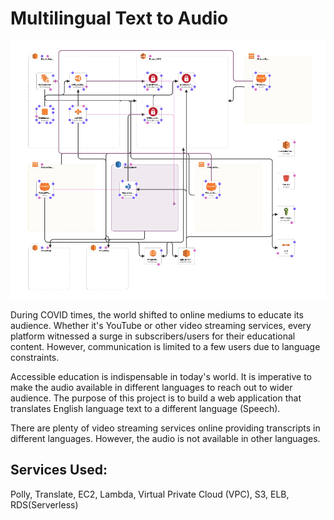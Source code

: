 # Multilingual Text to Audio

![Architecture](Architecture.png?raw=true "Architecture") 

During COVID times, the world shifted to online mediums to educate its audience. Whether it's YouTube or other video streaming services, every platform witnessed a surge in subscribers/users for their educational content. However, communication is limited to a few users due to language constraints. 
 
Accessible education is indispensable in today's world. It is imperative to make the audio available in different languages to reach out to wider audience. The purpose of this project is to build a web application that translates English language text to a different language (Speech). 
 
There are plenty of video streaming services online providing transcripts in different languages. However, the audio is not available in other languages.

## Services Used:

Polly, Translate, EC2, Lambda, Virtual Private Cloud (VPC), S3, ELB, RDS(Serverless)

